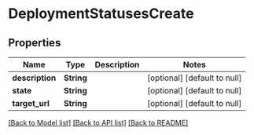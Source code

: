 # DeploymentStatusesCreate

## Properties
Name | Type | Description | Notes
------------ | ------------- | ------------- | -------------
**description** | **String** |  | [optional] [default to null]
**state** | **String** |  | [optional] [default to null]
**target_url** | **String** |  | [optional] [default to null]

[[Back to Model list]](../README.md#documentation-for-models) [[Back to API list]](../README.md#documentation-for-api-endpoints) [[Back to README]](../README.md)


